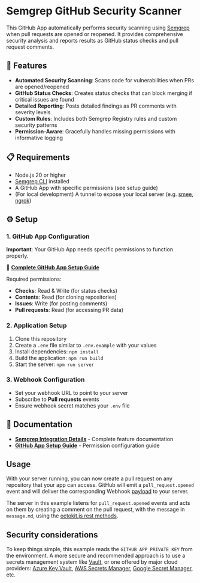 # Semgrep GitHub Security Scanner

This GitHub App automatically performs security scanning using [Semgrep](https://semgrep.dev/) when pull requests are opened or reopened. It provides comprehensive security analysis and reports results as GitHub status checks and pull request comments.

## 🚀 Features

- **Automated Security Scanning**: Scans code for vulnerabilities when PRs are opened/reopened
- **GitHub Status Checks**: Creates status checks that can block merging if critical issues are found
- **Detailed Reporting**: Posts detailed findings as PR comments with severity levels
- **Custom Rules**: Includes both Semgrep Registry rules and custom security patterns
- **Permission-Aware**: Gracefully handles missing permissions with informative logging

## 📋 Requirements

- Node.js 20 or higher
- [Semgrep CLI](https://semgrep.dev/docs/getting-started/) installed
- A GitHub App with specific permissions (see setup guide)
- (For local development) A tunnel to expose your local server (e.g. [smee](https://smee.io/), [ngrok](https://ngrok.com/))

## ⚙️ Setup

### 1. GitHub App Configuration

**Important**: Your GitHub App needs specific permissions to function properly.

📖 **[Complete GitHub App Setup Guide](./GITHUB_APP_SETUP.md)**

Required permissions:

- **Checks**: Read & Write (for status checks)
- **Contents**: Read (for cloning repositories)
- **Issues**: Write (for posting comments)
- **Pull requests**: Read (for accessing PR data)

### 2. Application Setup

1. Clone this repository
2. Create a `.env` file similar to `.env.example` with your values
3. Install dependencies: `npm install`
4. Build the application: `npm run build`
5. Start the server: `npm run server`

### 3. Webhook Configuration

- Set your webhook URL to point to your server
- Subscribe to **Pull requests** events
- Ensure webhook secret matches your `.env` file

## 📖 Documentation

- **[Semgrep Integration Details](./SEMGREP_INTEGRATION.md)** - Complete feature documentation
- **[GitHub App Setup Guide](./GITHUB_APP_SETUP.md)** - Permission configuration guide

## Usage

With your server running, you can now create a pull request on any repository that
your app can access. GitHub will emit a `pull_request.opened` event and will deliver
the corresponding Webhook [payload](https://docs.github.com/webhooks-and-events/webhooks/webhook-events-and-payloads#pull_request) to your server.

The server in this example listens for `pull_request.opened` events and acts on
them by creating a comment on the pull request, with the message in `message.md`,
using the [octokit.js rest methods](https://github.com/octokit/octokit.js#octokitrest-endpoint-methods).

## Security considerations

To keep things simple, this example reads the `GITHUB_APP_PRIVATE_KEY` from the
environment. A more secure and recommended approach is to use a secrets management system
like [Vault](https://www.vaultproject.io/use-cases/key-management), or one offered
by major cloud providers:
[Azure Key Vault](https://learn.microsoft.com/en-us/azure/key-vault/secrets/quick-create-node?tabs=windows),
[AWS Secrets Manager](https://docs.aws.amazon.com/AWSJavaScriptSDK/v3/latest/clients/client-secrets-manager/),
[Google Secret Manager](https://cloud.google.com/nodejs/docs/reference/secret-manager/latest),
etc.
